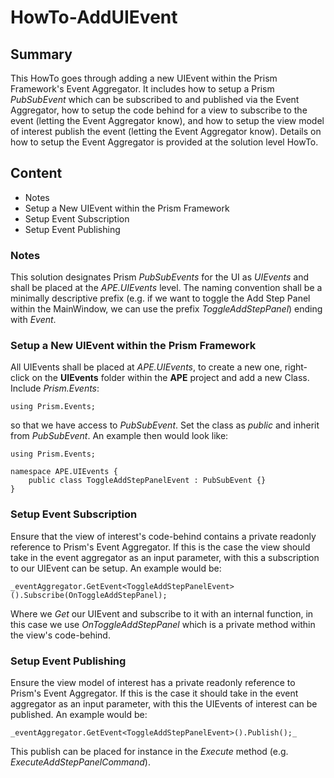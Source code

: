 # HowTo-AddUIEvent

## Summary
This HowTo goes through adding a new UIEvent within the Prism Framework's Event Aggregator. It includes
how to setup a Prism *PubSubEvent* which can be subscribed to and published via the Event Aggregator,
how to setup the code behind for a view to subscribe to the event (letting the Event Aggregator know),
and how to setup the view model of interest publish the event (letting the Event Aggregator know). Details on 
how to setup the Event Aggregator is provided at the solution level HowTo.

## Content
- Notes
- Setup a New UIEvent within the Prism Framework
- Setup Event Subscription
- Setup Event Publishing

### Notes
This solution designates Prism *PubSubEvents* for the UI as *UIEvents* and shall be placed at the 
*APE.UIEvents* level. The naming convention shall be a minimally descriptive prefix (e.g. if we want 
to toggle the Add Step Panel within the MainWindow, we can use the prefix *ToggleAddStepPanel*) ending
with *Event*.

### Setup a New UIEvent within the Prism Framework
All UIEvents shall be placed at *APE.UIEvents*, to create a new one, right-click on the **UIEvents** folder
within the **APE** project and add a new Class. Include *Prism.Events*:
```
using Prism.Events;
```
so that we have access to *PubSubEvent*. Set the class as *public* and inherit from *PubSubEvent*. 
An example then would look like:
```
using Prism.Events;

namespace APE.UIEvents {
	public class ToggleAddStepPanelEvent : PubSubEvent {}
}
```

### Setup Event Subscription
Ensure that the view of interest's code-behind contains a private readonly reference to Prism's
Event Aggregator. If this is the case the view should take in the event aggregator as an input
parameter, with this a subscription to our UIEvent can be setup. An example would be:
```
_eventAggregator.GetEvent<ToggleAddStepPanelEvent>().Subscribe(OnToggleAddStepPanel);
```
Where we *Get* our UIEvent and subscribe to it with an internal function, in this case we use
*OnToggleAddStepPanel* which is a private method within the view's code-behind.

### Setup Event Publishing
Ensure the view model of interest has a private readonly reference to Prism's Event Aggregator.
If this is the case it should take in the event aggregator as an input parameter, with this
the UIEvents of interest can be published. An example would be:
```
_eventAggregator.GetEvent<ToggleAddStepPanelEvent>().Publish();_
```
This publish can be placed for instance in the *Execute* method (e.g. *ExecuteAddStepPanelCommand*).